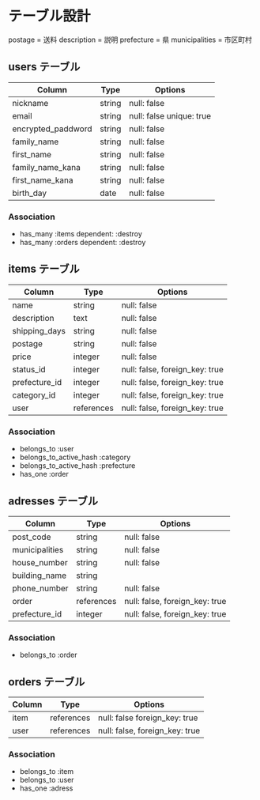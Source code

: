 # テーブル設計
postage = 送料
description = 説明
prefecture = 県
municipalities = 市区町村

## users テーブル

| Column             | Type   | Options                  |
| ------------------ | ------ | ------------------------ |
| nickname           | string | null: false              |
| email              | string | null: false unique: true |
| encrypted_paddword | string | null: false              |
| family_name        | string | null: false              |
| first_name         | string | null: false              |
| family_name_kana   | string | null: false              |
| first_name_kana    | string | null: false              |
| birth_day          | date   | null: false              |

### Association

- has_many   :items   dependent: :destroy
- has_many   :orders  dependent: :destroy

## items テーブル

| Column        | Type       | Options                        |
| ------------- | ---------- | ------------------------------ |
| name          | string     | null: false                    |
| description   | text       | null: false                    |
| shipping_days | string     | null: false                    |
| postage       | string     | null: false                    |
| price         | integer    | null: false                    |
| status_id     | integer    | null: false, foreign_key: true |
| prefecture_id | integer    | null: false, foreign_key: true |
| category_id   | integer    | null: false, foreign_key: true |
| user          | references | null: false, foreign_key: true |

### Association

- belongs_to :user
- belongs_to_active_hash :category
- belongs_to_active_hash :prefecture
- has_one :order

## adresses テーブル

| Column           | Type       | Options                        |
| ---------------- | ---------- | ------------------------------ |
| post_code        | string     | null: false                    |
| municipalities   | string     | null: false                    |
| house_number     | string     | null: false                    |
| building_name    | string     |                                |
| phone_number     | string     | null: false                    |
| order            | references | null: false, foreign_key: true |
| prefecture_id    | integer    | null: false, foreign_key: true |

### Association

- belongs_to :order

## orders テーブル

| Column   | Type       | Options                        |
| -------- | ---------- | ------------------------------ |
| item     | references | null: false  foreign_key: true |
| user     | references | null: false, foreign_key: true |

### Association

- belongs_to :item
- belongs_to :user
- has_one    :adress
